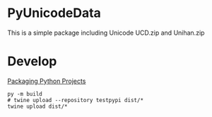 # PyUnicodeData

This is a simple package including Unicode UCD.zip and Unihan.zip

# Develop

[Packaging Python Projects](https://packaging.python.org/tutorials/packaging-projects/)

```shell
py -m build
# twine upload --repository testpypi dist/*
twine upload dist/*
```